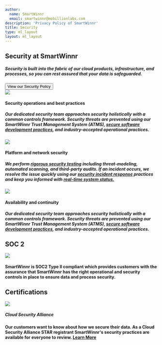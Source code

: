 ```yaml
---
author:
  name: SmartWinnr
  email: smartwinnr@mobillionlabs.com
description: 'Privacy Policy of SmartWinnr'
title: Security
type: ml_layout
layout: ml_layout
---
```

<section class="">
  <div class="padding50 ml-pure-white-background ">
    <div class="row  ">
      <div class="col-lg-12 ml_div_contents_in_center text-center">
        <p>
          <h1 class="ml_text_bold">Security at SmartWinnr</h1>
        </p>
      </div>
      <div class="col-lg-12 ml_div_contents_in_center ml_line_height_2">
          <div class="col-lg-8 text-center">
           <p>
           <h5 class="ml_text_bold line-height1half">Security is built into the fabric of our cloud products, infrastructure, and processes, so you can rest assured that your data is safeguarded.</h5>
        </p>
          </div>     
      </div>
         <div class="col-lg-12 ml_div_contents_in_center text-center">
          <a href="/trust/security-policy"><button class="privacy-button">View our Security Policy</button></a>
          </div>     
      </div>
    </div>
  </div>
</section>

<section class="ml-pure-white-background padding50">
    <div class="row ml-padding-left5 ml-padding-bottom40">
    <div class="col-lg-4">
          <div class="">
            <div class="card-content">
              <article class="article">
                <img src="https://smartwinnr-resources.s3-eu-west-1.amazonaws.com/app+icons/shield-check.png" class="privacy-icons">
                <p><h4 class="ml_text_bold">Security operations and best practices </h4></p>
                 <h5 class="line-height1half">
                     Our dedicated security team approaches security holistically with a common controls framework. Security threats are prevented using our SmartWinnr Trust Management System (ATMS), <a href="/trust/security-in-software-development" class="ml_custom_link">secure software development practices</a>, and industry-accepted operational practices.
                 </h5>
              </article>           
            </div>      
      </div>
      </div>
         <div class="col-lg-4">
          <div class="">
            <div class="card-content">
              <article class="article">
                <img src="https://smartwinnr-resources.s3-eu-west-1.amazonaws.com/app+icons/network-lock.png" class="privacy-icons">
                <p><h4 class="ml_text_bold">Platform and network security </h4></p>
                 <h5 class="line-height1half ml-margin-top20">
                    We perform <a href="/trust/security-testing" class="ml_custom_link">rigorous security testing</a> including threat-modeling, automated scanning, and third-party audits. If an incident occurs, we resolve the issue quickly using our <a href="/trust/security-incident-management" class="ml_custom_link">security incident response</a> practices and keep you informed with <a href="https://status.smartwinnr.com/" class="ml_custom_link" target="_blank">real-time system status.</a>
                 </h5>
              </article>           
            </div> 
            </div>     
      </div>
           <div class="col-lg-4">
          <div class="">
            <div class="card-content">
              <article class="article">
                <img src="https://smartwinnr-resources.s3-eu-west-1.amazonaws.com/app+icons/snow2.png" class="privacy-icons">
                <p><h4 class="ml_text_bold">Availability and continuity</h4></p>
                 <h5 class="line-height1half ml-margin-top20">
                     Our dedicated security team approaches security holistically with a common controls framework. Security threats are prevented using our SmartWinnr Trust Management System (ATMS), <a href="/trust/security-in-software-development" class="ml_custom_link">secure software development practices</a>, and industry-accepted operational practices.
                 </h5>
              </article>           
            </div> 
            </div>     
      </div>
      </div>
    </div>
</section>

<section class="ml-pure-white-background ml-padding-left-right50">
  <h2 class="text-center ml-padding-bottom20 ml_text_bold">SOC 2</h2>
  <div class="row ml-padding-left5 ml-padding-bottom40">
    <div class="col-lg-4">
      <img src="/images/soc2.png" class="ml-csl-logo">
    </div>
    <div class="col-lg-8">
      <h4>SmartWinnr is SOC2 Type II compliant which provides customers with the assurance that SmartWinnr has the right operational and security controls in place to  ensure data and process security.</h4>
    </div>
  </div>
</section>

<section class="ml-pure-white-background ml-padding-left-right50">
<h2 class="text-center ml-padding-bottom20 ml_text_bold">Certifications</h2>
    <div class="row ml-padding-left5 ml-padding-bottom40">
    <div class="col-lg-4">
            <div class="card-content">
                 <a href="https://cloudsecurityalliance.org/star/registry/mobillionlabs-inc" target="_blank"><img src="/images/csl-logo.png" class="ml-csl-logo"></a>                               
           </div>   
           <h5 class="text-center ml_text_bold pull-right ml-margin-right40">Cloud Security Alliance</h5>    
      </div>
       <div class="col-lg-8">
       <h4>Our customers want to know about how we secure their data. As a Cloud Security Alliance STAR registrant SmartWinnr's security practices are available for everyone to review. <a href="https://cloudsecurityalliance.org/star/registry/mobillionlabs-inc" target="_blank" class="ml_custom_link">Learn More</a></h4>
       </div>
      </div>
      </div>
    </div>
</section>